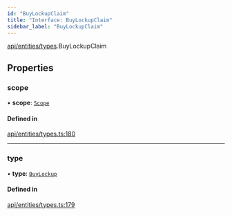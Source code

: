 ```yaml
---
id: "BuyLockupClaim"
title: "Interface: BuyLockupClaim"
sidebar_label: "BuyLockupClaim"
---
```


[api/entities/types](../../../../../modules/API/Entities/Types/Types.md).BuyLockupClaim

## Properties

### scope

• **scope**: [`Scope`](../Scope/Scope.md)

#### Defined in

[api/entities/types.ts:180](https://github.com/PolymeshAssociation/polymesh-sdk/blob/88db4a911/src/api/entities/types.ts#L180)

___

### type

• **type**: [`BuyLockup`](../../../../../enums/API/Entities/Types/ClaimType/ClaimType.md#buylockup)

#### Defined in

[api/entities/types.ts:179](https://github.com/PolymeshAssociation/polymesh-sdk/blob/88db4a911/src/api/entities/types.ts#L179)
